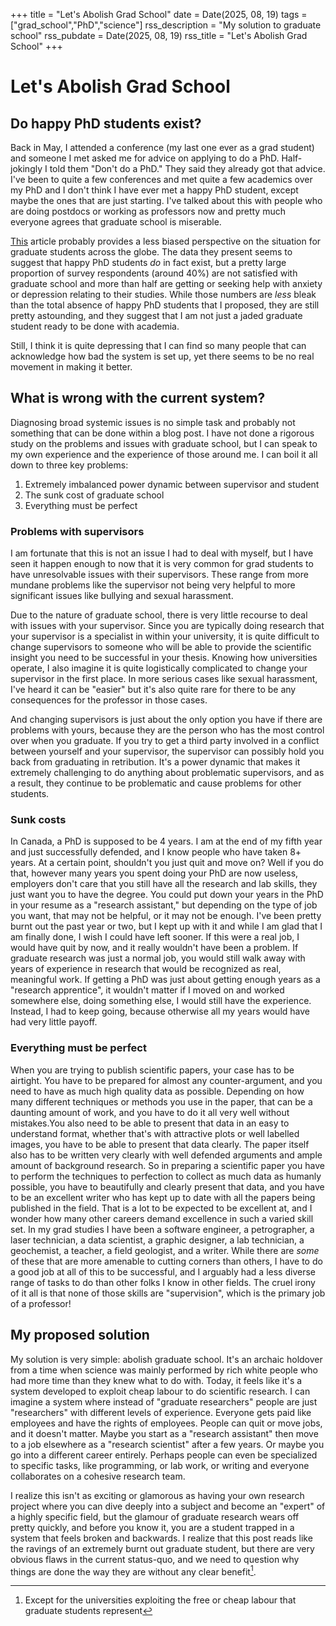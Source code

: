 +++
title = "Let's Abolish Grad School"
date = Date(2025, 08, 19)
tags = ["grad_school","PhD","science"]
rss_description = "My solution to graduate school"
rss_pubdate = Date(2025, 08, 19)
rss_title = "Let's Abolish Grad School"
+++

# Let's Abolish Grad School
## Do happy PhD students exist?
Back in May, I attended a conference (my last one ever as a grad student) and someone I met asked me for advice on applying to do a PhD. Half-jokingly I told them "Don't do a PhD." They said they already got that advice. I've been to quite a few conferences and met quite a few academics over my PhD and I don't think I have ever met a happy PhD student, except maybe the ones that are just starting. I've talked about this with people who are doing postdocs or working as professors now and pretty much everyone agrees that graduate school is miserable. 

[This](https://www.nature.com/articles/d41586-022-03394-0) article probably provides a less biased perspective on the situation for graduate students across the globe. The data they present seems to suggest that happy PhD students *do* in fact exist, but a pretty large proportion of survey respondents (around 40%) are not satisfied with graduate school and more than half are getting or seeking help with anxiety or depression relating to their studies. While those numbers are *less* bleak than the total absence of happy PhD students that I proposed, they are still pretty astounding, and they suggest that I am not just a jaded graduate student ready to be done with academia.

Still, I think it is quite depressing that I can find so many people that can acknowledge how bad the system is set up, yet there seems to be no real movement in making it better.

## What is wrong with the current system?
Diagnosing broad systemic issues is no simple task and probably not something that can be done within a blog post. I have not done a rigorous study on the problems and issues with graduate school, but I can speak to my own experience and the experience of those around me. I can boil it all down to three key problems:

1. Extremely imbalanced power dynamic between supervisor and student
2. The sunk cost of graduate school
3. Everything must be perfect

### Problems with supervisors
I am fortunate that this is not an issue I had to deal with myself, but I have seen it happen enough to now that it is very common for grad students to have unresolvable issues with their supervisors. These range from more mundane problems like the supervisor not being very helpful to more significant issues like bullying and sexual harassment.

Due to the nature of graduate school, there is very little recourse to deal with issues with your supervisor. Since you are typically doing research that your supervisor is a specialist in within your university, it is quite difficult to change supervisors to someone who will be able to provide the scientific insight you need to be successful in your thesis. Knowing how universities operate, I also imagine it is quite logistically complicated to change your supervisor in the first place. In more serious cases like sexual harassment, I've heard it can be "easier" but it's also quite rare for there to be any consequences for the professor in those cases.

And changing supervisors is just about the only option you have if there are problems with yours, because they are the person who has the most control over when you graduate. If you try to get a third party involved in a conflict between yourself and your supervisor, the supervisor can possibly hold you back from graduating in retribution. It's a power dynamic that makes it extremely challenging to do anything about problematic supervisors, and as a result, they continue to be problematic and cause problems for other students.

### Sunk costs
In Canada, a PhD is supposed to be 4 years. I am at the end of my fifth year and just successfully defended, and I know people who have taken 8+ years. At a certain point, shouldn't you just quit and move on? Well if you do that, however many years you spent doing your PhD are now useless, employers don't care that you still have all the research and lab skills, they just want you to have the degree. You could put down your years in the PhD in your resume as a "research assistant," but depending on the type of job you want, that may not be helpful, or it may not be enough.  I've been pretty burnt out the past year or two, but I kept up with it and while I am glad that I am finally done, I wish I could have left sooner. If this were a real job, I would have quit by now, and it really wouldn't have been a problem. If graduate research was just a normal job, you would still walk away with years of experience in research that would be recognized as real, meaningful work. If getting a PhD was just about getting enough years as a "research apprentice", it wouldn't matter if I moved on and worked somewhere else, doing something else, I would still have the experience. Instead, I had to keep going, because otherwise all my years would have had very little payoff.

### Everything must be perfect
When you are trying to publish scientific papers, your case has to be airtight. You have to be prepared for almost any counter-argument, and you need to have as much high quality data as possible. Depending on how many different techniques or methods you use in the paper, that can be a daunting amount of work, and you have to do it all very well without mistakes.You also need to be able to present that data in an easy to understand format, whether that's with attractive plots or well labelled images, you have to be able to present that data clearly. The paper itself also has to be written very clearly with well defended arguments and ample amount of background research. So in preparing a scientific paper you have to perform the techniques to perfection to collect as much data as humanly possible, you have to beautifully and clearly present that data, and you have to be an excellent writer who has kept up to date with all the papers being published in the field. That is a lot to be expected to be excellent at, and I wonder how many other careers demand excellence in such a varied skill set. In my grad studies I have been a software engineer, a petrographer, a laser technician, a data scientist, a graphic designer, a lab technician, a geochemist, a teacher, a field geologist, and a writer. While there are *some* of these that are more amenable to cutting corners than others, I have to do a good job at all of this to be successful, and I arguably had a less diverse range of tasks to do than other folks I know in other fields. The cruel irony of it all is that none of those skills are "supervision", which is the primary job of a professor!

## My proposed solution
My solution is very simple: abolish graduate school. It's an archaic holdover from a time when science was mainly performed by rich white people who had more time than they knew what to do with. Today, it feels like it's a system developed to exploit cheap labour to do scientific research. I can imagine a system where instead of "graduate researchers" people are just "researchers" with different levels of experience. Everyone gets paid like employees and have the rights of employees. People can quit or move jobs, and it doesn't matter. Maybe you start as a "research assistant" then move to a job elsewhere as a "research scientist" after a few years. Or maybe you go into a different career entirely. Perhaps people can even be specialized to specific tasks, like programming, or lab work, or writing and everyone collaborates on a cohesive research team.

I realize this isn't as exciting or glamorous as having your own research project where you can dive deeply into a subject and become an "expert" of a highly specific field, but the glamour of graduate research wears off pretty quickly, and before you know it, you are a student trapped in a system that feels broken and backwards. I realize that this post reads like the ravings of an extremely burnt out graduate student, but there are very obvious flaws in the current status-quo, and we need to question why things are done the way they are without any clear benefit[^1].

[^1]: Except for the universities exploiting the free or cheap labour that graduate students represent